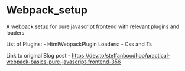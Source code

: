 # Webpack_setup
A webpack setup for pure javascript frontend with relevant plugins and loaders

List of Plugins:
    - HtmlWebpackPlugin
Loaders: 
    - Css and Ts
    
Link to original Blog post - https://dev.to/steffanboodhoo/practical-webpack-basics-pure-javascript-frontend-356


